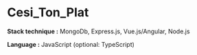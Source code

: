 # Cesi_Ton_Plat


**Stack technique :** MongoDb, Express.js, Vue.js/Angular, Node.js


**Language :** JavaScript (optional: TypeScript)

